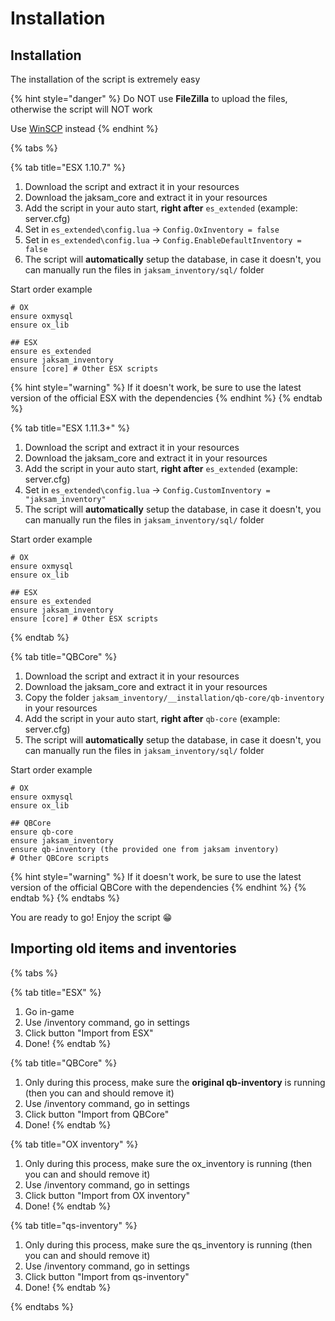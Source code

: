 # Installation

## Installation

The installation of the script is extremely easy

{% hint style="danger" %}
Do NOT use **FileZilla** to upload the files, otherwise the script will NOT work

Use [WinSCP](https://winscp.net/eng/download.php) instead
{% endhint %}

{% tabs %}

{% tab title="ESX 1.10.7" %}
1. Download the script and extract it in your resources
2. Download the jaksam_core and extract it in your resources
3. Add the script in your auto start, **right after** `es_extended` (example: server.cfg)
4. Set in `es_extended\config.lua` -> `Config.OxInventory = false`
5. Set in `es_extended\config.lua` -> `Config.EnableDefaultInventory = false`
6. The script will **automatically** setup the database, in case it doesn't, you can manually run the files in `jaksam_inventory/sql/` folder

Start order example
```
# OX
ensure oxmysql
ensure ox_lib

## ESX
ensure es_extended
ensure jaksam_inventory
ensure [core] # Other ESX scripts
```

{% hint style="warning" %}
If it doesn't work, be sure to use the latest version of the official ESX with the dependencies
{% endhint %}
{% endtab %}

{% tab title="ESX 1.11.3+" %}
1. Download the script and extract it in your resources
2. Download the jaksam_core and extract it in your resources
3. Add the script in your auto start, **right after** `es_extended` (example: server.cfg)
4. Set in `es_extended\config.lua` -> `Config.CustomInventory = "jaksam_inventory"`
5. The script will **automatically** setup the database, in case it doesn't, you can manually run the files in `jaksam_inventory/sql/` folder

Start order example
```
# OX
ensure oxmysql
ensure ox_lib

## ESX
ensure es_extended
ensure jaksam_inventory
ensure [core] # Other ESX scripts
```

{% endtab %}

{% tab title="QBCore" %}
1. Download the script and extract it in your resources
2. Download the jaksam_core and extract it in your resources
3. Copy the folder `jaksam_inventory/__installation/qb-core/qb-inventory` in your resources
4. Add the script in your auto start, **right after** `qb-core` (example: server.cfg)
5. The script will **automatically** setup the database, in case it doesn't, you can manually run the files in `jaksam_inventory/sql/` folder

Start order example
```
# OX
ensure oxmysql
ensure ox_lib

## QBCore
ensure qb-core
ensure jaksam_inventory
ensure qb-inventory (the provided one from jaksam inventory)
# Other QBCore scripts
```

{% hint style="warning" %}
If it doesn't work, be sure to use the latest version of the official QBCore with the dependencies
{% endhint %}
{% endtab %}
{% endtabs %}

You are ready to go! Enjoy the script 😁

## Importing old items and inventories
{% tabs %}

{% tab title="ESX" %}
1. Go in-game
2. Use /inventory command, go in settings
3. Click button "Import from ESX"
4. Done!
{% endtab %}

{% tab title="QBCore" %}
1. Only during this process, make sure the **original qb-inventory** is running (then you can and should remove it)
2. Use /inventory command, go in settings
3. Click button "Import from QBCore"
4. Done!
{% endtab %}

{% tab title="OX inventory" %}
1. Only during this process, make sure the ox_inventory is running (then you can and should remove it)
2. Use /inventory command, go in settings
3. Click button "Import from OX inventory"
4. Done!
{% endtab %}

{% tab title="qs-inventory" %}
1. Only during this process, make sure the qs_inventory is running (then you can and should remove it)
2. Use /inventory command, go in settings
3. Click button "Import from qs-inventory"
4. Done!
{% endtab %}

{% endtabs %}